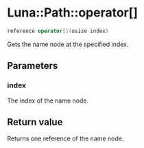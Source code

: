 # Luna::Path::operator[]

```c++
reference operator[](usize index)
```

Gets the name node at the specified index. 



## Parameters
### index
The index of the name node. 

## Return value
Returns one reference of the name node. 

